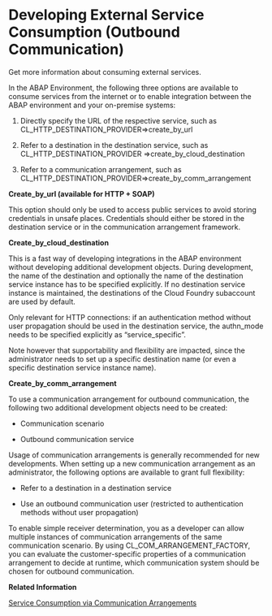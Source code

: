 <!-- loiof871712b816943b0ab5e04b60799e518 -->

# Developing External Service Consumption \(Outbound Communication\)

Get more information about consuming external services.

In the ABAP Environment, the following three options are available to consume services from the internet or to enable integration between the ABAP environment and your on-premise systems:

1.  Directly specify the URL of the respective service, such as CL\_HTTP\_DESTINATION\_PROVIDER=\>create\_by\_url

2.  Refer to a destination in the destination service, such as CL\_HTTP\_DESTINATION\_PROVIDER =\>create\_by\_cloud\_destination

3.  Refer to a communication arrangement, such as CL\_HTTP\_DESTINATION\_PROVIDER=\>create\_by\_comm\_arrangement


**Create\_by\_url \(available for HTTP + SOAP\)**

This option should only be used to access public services to avoid storing credentials in unsafe places. Credentials should either be stored in the destination service or in the communication arrangement framework.

**Create\_by\_cloud\_destination**

This is a fast way of developing integrations in the ABAP environment without developing additional development objects. During development, the name of the destination and optionally the name of the destination service instance has to be specified explicitly. If no destination service instance is maintained, the destinations of the Cloud Foundry subaccount are used by default.

Only relevant for HTTP connections: if an authentication method without user propagation should be used in the destination service, the authn\_mode needs to be specified explicitly as “service\_specific”.

Note however that supportability and flexibility are impacted, since the administrator needs to set up a specific destination name \(or even a specific destination service instance name\).

**Create\_by\_comm\_arrangement**

To use a communication arrangement for outbound communication, the following two additional development objects need to be created:

-   Communication scenario

-   Outbound communication service


Usage of communication arrangements is generally recommended for new developments. When setting up a new communication arrangement as an administrator, the following options are available to grant full flexibility:

-   Refer to a destination in a destination service

-   Use an outbound communication user \(restricted to authentication methods without user propagation\)


To enable simple receiver determination, you as a developer can allow multiple instances of communication arrangements of the same communication scenario. By using CL\_COM\_ARRANGEMENT\_FACTORY, you can evaluate the customer-specific properties of a communication arrangement to decide at runtime, which communication system should be chosen for outbound communication.

**Related Information**  


[Service Consumption via Communication Arrangements](Service_Consumption_via_Communication_Arrangements_86aece6.md "")

